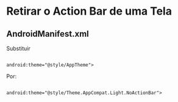 # Retirar o Action Bar de uma Tela
## AndroidManifest.xml
Substituir
<pre><code>
android:theme="@style/AppTheme">
</code></pre>

Por: 
<pre><code>
android:theme="@style/Theme.AppCompat.Light.NoActionBar">
</code></pre>